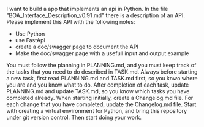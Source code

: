 I want to build a app that implements an api in Python.
In the file "BOA_Interface_Description_v0.91.md" there is a description of an API.
Please implement this API with the following notes:
- Use Python
- use FastApi
- create a doc/swagger page to document the API
- Make the doc/swagger page with a usefull input and output example

You must follow the planning in PLANNING.md, and you must keep track of the tasks that you need to do described in TASK.md.
Always before starting a new task, first  read PLANNING.md and TASK.md first, so you knwo where you are and you know what to do.
After completion of each task, update PLANNING.md and update TASK.md, so you know which tasks you have completed already.
When starting initially, create a Changelog.md file.
For each change that you have completed, update the Changelog.md file.
Start with creating a virtual environment for Python, and bring this repository under git version control. Then start doing your work.
